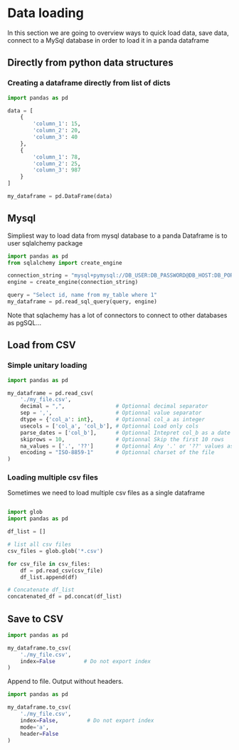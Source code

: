 # Data loading

In this section we are going to overview ways to quick load data, save data, connect to a MySql database in order to load it in a panda dataframe

## Directly from python data structures

### Creating a dataframe directly from list of dicts

```python
import pandas as pd

data = [
    {
        'column_1': 15,
        'column_2': 20,
        'column_3': 40
    },
    {
        'column_1': 78,
        'column_2': 25,
        'column_3': 987
    }
]

my_dataframe = pd.DataFrame(data)
```


## Mysql

Simpliest way to load data from mysql database to a panda Dataframe is to user sqlalchemy package

```python
import pandas as pd
from sqlalchemy import create_engine

connection_string = "mysql+pymysql://DB_USER:DB_PASSWORD@DB_HOST:DB_PORT/DB_NAME"
engine = create_engine(connection_string)

query = "Select id, name from my_table where 1"
my_dataframe = pd.read_sql_query(query, engine)
```

Note that sqlachemy has a lot of connectors to connect to other databases as pgSQL...

## Load from CSV

### Simple unitary loading

```python
import pandas as pd

my_dataframe = pd.read_csv(
    './my_file.csv',
    decimal = ",",                # Optionnal decimal separator
    sep = ',',                    # Optionnal value separator
    dtype = {'col_a': int},       # Optionnal col_a as integer
    usecols = ['col_a', 'col_b'], # Optionnal Load only cols
    parse_dates = ['col_b'],      # Optionnal Intepret col_b as a date
    skiprows = 10,                # Optionnal Skip the first 10 rows
    na_values = ['.', '??']       # Optionnal Any '.' or '??' values as NA
    encoding = "ISO-8859-1"       # Optionnal charset of the file
)
```

### Loading multiple csv files

Sometimes we need to load multiple csv files as a single dataframe

```python

import glob
import pandas as pd

df_list = []

# list all csv files 
csv_files = glob.glob('*.csv')

for csv_file in csv_files:
    df = pd.read_csv(csv_file)
    df_list.append(df)

# Concatenate df_list
concatenated_df = pd.concat(df_list)

```

## Save to CSV

```python
import pandas as pd

my_dataframe.to_csv(
    './my_file.csv',
    index=False         # Do not export index
)
```

Append to file. Output without headers.

```python
import pandas as pd

my_dataframe.to_csv(
    './my_file.csv',
    index=False,         # Do not export index
    mode='a',
    header=False
)
```

